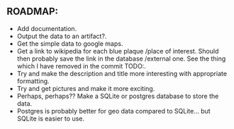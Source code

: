 ## ROADMAP:

- Add documentation.
- Output the data to an artifact?.
- Get the simple data to google maps.
- Get a link to wikipedia for each blue plaque /place of interest. Should then probably save the link in the database /external one. See the thing which I have removed in the commit TODO:.
- Try and make the description and title more interesting with appropriate formatting.
- Try and get pictures and make it more exciting.
- Perhaps, perhaps?? Make a SQLite or postgres database to store the data.
- Postgres is probably better for geo data compared to SQLite... but SQLite is easier to use.

